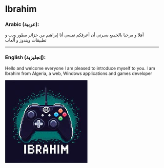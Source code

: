# Ibrahim

### Arabic (عربية):

أهلا و مرحبا بالجميع
يسرني أن أعرفكم نفسي أنا إبراهيم من جزائر مطور ويب و تطبيقات
ويندوز و ألعاب
___
### English (إنجليزية):

Hello and welcome everyone
I am pleased to introduce myself to you. I am Ibrahim from Algeria, a web, Windows applications and games developer

![enter image description here](OIG3.ZeShlzuO_9.6jZzG.jpg)
